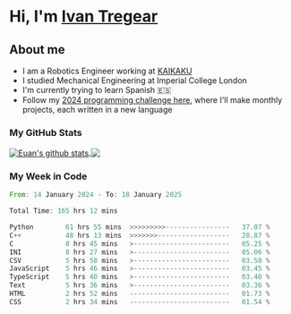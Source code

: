 # Hi, I'm [Ivan Tregear](https://www.linkedin.com/in/ivantregear/)

## About me

* I am a Robotics Engineer working at [KAIKAKU](https://github.com/KAIKAKU-AI)
* I studied Mechanical Engineering at Imperial College London
* I'm currently trying to learn Spanish :es:
* Follow my [2024 programming challenge here](https://github.com/ITregear?tab=repositories), where I'll make monthly projects, each written in a new language


### My GitHub Stats

<a href="#my-github-stats">
  <img align="center" src="https://github-readme-stats.vercel.app/api?username=itregear&count_private=true&show_icons=true&include_all_commits=true&theme=material-palenight" alt="Euan's github stats" />
</a>

<a href="#my-github-stats">
  <img align="center" src="https://github-readme-stats.vercel.app/api/top-langs/?username=itregear&layout=compact&theme=material-palenight" />
</a>

### My Week in Code
<!--START_SECTION:waka-->

```rust
From: 14 January 2024 - To: 18 January 2025

Total Time: 165 hrs 12 mins

Python        61 hrs 55 mins  >>>>>>>>>----------------   37.07 %
C++           48 hrs 13 mins  >>>>>>>------------------   28.87 %
C             8 hrs 45 mins   >------------------------   05.25 %
INI           8 hrs 27 mins   >------------------------   05.06 %
CSV           5 hrs 58 mins   >------------------------   03.58 %
JavaScript    5 hrs 46 mins   >------------------------   03.45 %
TypeScript    5 hrs 40 mins   >------------------------   03.40 %
Text          5 hrs 36 mins   >------------------------   03.36 %
HTML          2 hrs 52 mins   -------------------------   01.73 %
CSS           2 hrs 34 mins   -------------------------   01.54 %
```

<!--END_SECTION:waka-->
